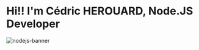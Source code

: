 # Hi!! I'm Cédric HEROUARD,     **Node.JS Developer**
![nodejs-banner](https://user-images.githubusercontent.com/115704191/209790225-9ef71e9d-b1e9-4d52-9944-2672174fc529.jpg)

<!--
**Bric66/Bric66** is a ✨ _special_ ✨ repository because its `README.md` (this file) appears on your GitHub profile.

Here are some ideas to get you started:

- 🔭 I’m currently working on ...
- 🌱 I’m currently learning ...
- 👯 I’m looking to collaborate on ...
- 🤔 I’m looking for help with ...
- 💬 Ask me about ...
- 📫 How to reach me: ...
- 😄 Pronouns: ...
- ⚡ Fun fact: ...
-->
